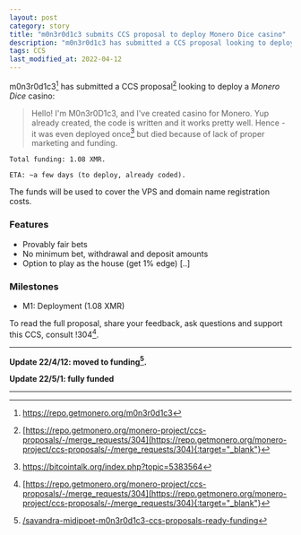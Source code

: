 ```yaml
---
layout: post
category: story
title: "m0n3r0d1c3 submits CCS proposal to deploy Monero Dice casino"
description: "m0n3r0d1c3 has submitted a CCS proposal looking to deploy a 'Monero Dice' casino."
tags: CCS
last_modified_at: 2022-04-12
---
```


m0n3r0d1c3[^1] has submitted a CCS proposal[^2] looking to deploy a *Monero Dice* casino:

> Hello! I'm M0n3r0D1c3, and I've created casino for Monero. Yup already created, the code is written and it works pretty well. Hence - it was even deployed once[^3] but died because of lack of proper marketing and funding.

```
Total funding: 1.08 XMR.

ETA: ~a few days (to deploy, already coded).
```

The funds will be used to cover the VPS and domain name registration costs.

### Features

- Provably fair bets
- No minimum bet, withdrawal and deposit amounts
- Option to play as the house (get 1% edge)
[..]

### Milestones

- M1: Deployment (1.08 XMR)

To read the full proposal, share your feedback, ask questions and support this CCS, consult !304[^2].

---

**Update 22/4/12: moved to funding[^4].**

**Update 22/5/1: fully funded**

---

[^1]: https://repo.getmonero.org/m0n3r0d1c3
[^2]: [https://repo.getmonero.org/monero-project/ccs-proposals/-/merge_requests/304](https://repo.getmonero.org/monero-project/ccs-proposals/-/merge_requests/304){:target="_blank"}
[^3]: https://bitcointalk.org/index.php?topic=5383564
[^4]: [/savandra-midipoet-m0n3r0d1c3-ccs-proposals-ready-funding](/savandra-midipoet-m0n3r0d1c3-ccs-proposals-ready-funding)
